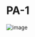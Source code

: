 # PA-1

![image](https://user-images.githubusercontent.com/115599485/213275025-152cda11-f77e-453f-8fe2-edfa9b8904af.png)
